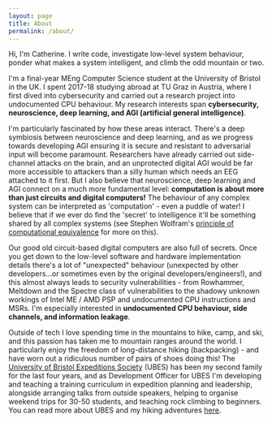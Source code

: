 ```yaml
---
layout: page
title: About
permalink: /about/
---
```


Hi, I'm Catherine. I write code, investigate low-level system behaviour, ponder what makes a system intelligent, and climb the odd mountain or two.

I'm a final-year MEng Computer Science student at the University of Bristol in the UK. I spent 2017-18 studying abroad at TU Graz in Austria, where I first dived into cybersecurity and carried out a research project into undocumented CPU behaviour. My research interests span **cybersecurity, neuroscience, deep learning, and AGI (artificial general intelligence)**.

I'm particularly fascinated by how these areas interact. There's a deep symbiosis between neuroscience and deep learning, and as we progress towards developing AGI ensuring it is secure and resistant to adversarial input will become paramount. Researchers have already carried out side-channel attacks on the brain, and an unprotected digital AGI would be far more accessible to attackers than a silly human which needs an EEG attached to it first. But I also believe that neuroscience, deep learning and AGI connect on a much more fundamental level: **computation is about more than just circuits and digital computers!** The behaviour of any complex system can be interpreted as 'computation' - even a puddle of water! I believe that if we ever do find the 'secret' to intelligence it'll be something shared by all complex systems (see Stephen Wolfram's [principle of computational equivalence](http://www.wolframscience.com/nks/chap-12--the-principle-of-computational-equivalence/) for more on this).

Our good old circuit-based digital computers are also full of secrets. Once you get down to the low-level software and hardware implementation details there's a lot of "unexpected" behaviour (unexpected by other developers...or sometimes even by the original developers/engineers!), and this almost always leads to security vulnerabilities - from Rowhammer, Meltdown and the Spectre class of vulnerabilities to the shadowy unknown workings of Intel ME / AMD PSP and undocumented CPU instructions and MSRs. I'm especially interested in **undocumented CPU behaviour, side channels, and information leakage**.

Outside of tech I love spending time in the mountains to hike, camp, and ski, and this passion has taken me to mountain ranges around the world. I particularly enjoy the freedom of long-distance hiking (backpacking) - and have worn out a ridiculous number of pairs of shoes doing this! The [University of Bristol Expeditions Society](https://www.ubes.co.uk/) (UBES) has been my second family for the last four years, and as Development Officer for UBES I'm developing and teaching a training curriculum in expedition planning and leadership, alongside arranging talks from outside speakers, helping to organise weekend trips for 30-50 students, and teaching rock climbing to beginners. You can read more about UBES and my hiking adventures [here](/adventures).
